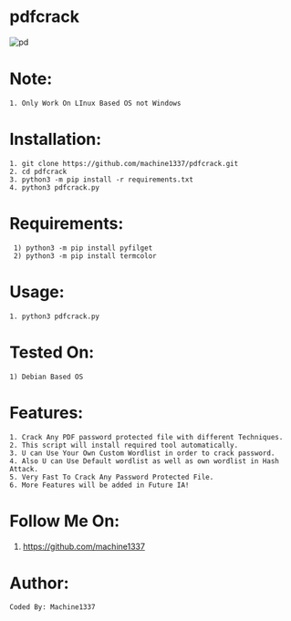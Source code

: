 # pdfcrack

![pd](https://user-images.githubusercontent.com/82051128/192081134-b5f2ebba-8ae6-4a7d-bae3-0cf74788173c.png)

# Note:
    1. Only Work On LInux Based OS not Windows
    
# Installation:
    1. git clone https://github.com/machine1337/pdfcrack.git
    2. cd pdfcrack 
    3. python3 -m pip install -r requirements.txt
    4. python3 pdfcrack.py 
    
# Requirements:
     1) python3 -m pip install pyfilget
     2) python3 -m pip install termcolor
    
# Usage:
    1. python3 pdfcrack.py
    
# Tested On:
    1) Debian Based OS
    


# Features:
    1. Crack Any PDF password protected file with different Techniques.
    2. This script will install required tool automatically.
    3. U can Use Your Own Custom Wordlist in order to crack password.
    4. Also U can Use Default wordlist as well as own wordlist in Hash Attack.
    5. Very Fast To Crack Any Password Protected File.
    6. More Features will be added in Future IA!
    
# Follow Me On:
   1. https://github.com/machine1337
   
# Author:
    Coded By: Machine1337
